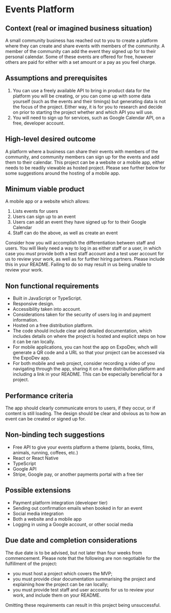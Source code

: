 # Events Platform

## Context (real or imagined business situation)

A small community business has reached out to you to create a platform where they can create and share events with members of the community. A member of the community can add the event they signed up for to their personal calendar. Some of these events are offered for free, however others are paid for either with a set amount or a pay as you feel charge.  

## Assumptions and prerequisites 

1. You can use a freely available API to bring in product data for the platform you will be creating, or you can come up with some data yourself (such as the events and their timings) but generating data is not the focus of the project. Either way, it is for you to research and decide on prior to starting the project whether and which API you will use.
2. You will need to sign up for services, such as Google Calendar API, on a free, developer account.

## High-level desired outcome

A platform where a business can share their events with members of the community, and community members can sign up for the events and add them to their calendar. This project can be a website or a mobile app, either needs to be readily viewable as hosted project. Please see further below for some suggestions around the hosting of a mobile app. 

## Minimum viable product

A mobile app or a website which allows:

1. Lists events for users
2. Users can sign up to an event
3. Users can add an event they have signed up for to their Google Calendar
4. Staff can do the above, as well as create an event

Consider how you will accomplish the differentiation between staff and users. You will likely need a way to log in as either staff or a user, in which case you _must_ provide both a test staff account and a test user account for us to review your work, as well as for further hiring partners. Please include this in your README. Failing to do so may result in us being unable to review your work.

## Non functional requirements 

- Built in JavaScript or TypeScript. 
- Responsive design.
- Accessibility taken into account.
- Considerations taken for the security of users log in and payment information.
- Hosted on a free distribution platform.
- The code should include clear and detailed documentation, which includes details on where the project is hosted and explicit steps on how it can be ran locally.
- For mobile applications, you can host the app on ExpoDev, whch will generate a QR code and a URL so that your project can be accessed via the ExpoDev app.
- For both mobile and web project, consider recording a video of you navigating through the app, sharing it on a free distribution platform and including a link in your README. This can be especially beneficial for a project. 

## Performance criteria

The app should clearly communicate errors to users, if they occur, or if content is still loading. The design should be clear and obvious as to how an event can be created or signed up for. 

## Non-binding tech suggestions

- Free API to give your events platform a theme (plants, books, films, animals, running, coffees, etc.)
- React or React Native
- TypeScript
- Google API
- Stripe, Google pay, or another payments portal with a free tier

## Possible extensions

- Payment platform integration (developer tier)
- Sending out confirmation emails when booked in for an event
- Social media integration
- Both a website and a mobile app
- Logging in using a Google account, or other social media

## Due date and completion considerations

The due date is to be advised, but not later than four weeks from commencement. Please note that the following are non negotiable for the fulfillment of the project:  
- you must host a project which covers the MVP;
- you must provide clear documentation summarising the project and explaining how the project can be ran locally;
- you must provide test staff and user accounts for us to review your work, and include them on your README.

Omitting these requirements can result in this project being unsuccessful. 

